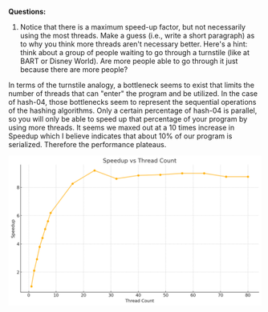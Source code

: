 **Questions:**

1.  Notice that there is a maximum speed-up factor, but not necessarily using the most threads. Make a guess (i.e., write a short paragraph) as to why you think more threads aren't necessary better. Here's a hint: think about a group of people waiting to go through a turnstile (like at BART or Disney World). Are more people able to go through it just because there are more people?

In terms of the turnstile analogy, a bottleneck seems to exist that limits the number of threads 
that can "enter" the program and be utilized. In the case of hash-04, those bottlenecks seem to 
represent the sequential operations of the hashing algorithms. Only a certain percentage of hash-04
is parallel, so you will only be able to speed up that percentage of your program by using more 
threads. It seems we maxed out at a 10 times increase in Speedup which I believe indicates that 
about 10% of our program is serialized. Therefore the performance plateaus.
	
![test](images/Speedup%20vs%20Threads.png)
